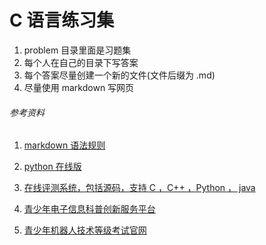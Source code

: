 # C 语言练习集

1. problem 目录里面是习题集
1. 每个人在自己的目录下写答案
1. 每个答案尽量创建一个新的文件(文件后缀为 .md)
1. 尽量使用 markdown 写网页

###### 参考资料

1. [markdown 语法规则](https://www.jianshu.com/p/191d1e21f7ed)

1. [python 在线版](http://www.pythontip.com/coding/run)

1. [在线评测系统，包括源码，支持 C ，C++ ，Python ， java ](https://docs.onlinejudge.me/)

1. [青少年电子信息科普创新服务平台](http://kp.cie-info.org.cn/)

1. [青少年机器人技术等级考试官网](http://qceit.org.cn/)
